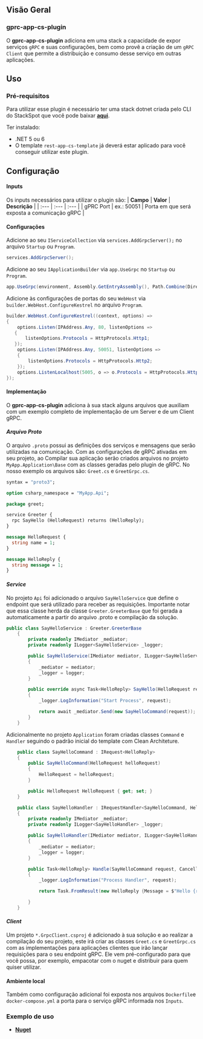 
## **Visão Geral**
### **gprc-app-cs-plugin**

O **gprc-app-cs-plugin** adiciona em uma stack a capacidade de expor serviços `gRPC` e suas configurações, bem como provê a criação de um `gRPC Client` que permite a distribuição e consumo desse serviço em outras aplicações.
## **Uso**

### **Pré-requisitos**
Para utilizar esse plugin é necessário ter uma stack dotnet criada pelo CLI do StackSpot que você pode baixar [**aqui**](https://stackspot.com.br/).

Ter instalado:
- .NET 5 ou 6 
- O template `rest-app-cs-template` já deverá estar aplicado para você conseguir utilizar este plugin.

## **Configuração**

#### **Inputs**

Os inputs necessários para utilizar o plugin são:
| **Campo** | **Valor** | **Descrição** |
| :--- | :--- | :--- |
| gPRC Port | ex.: 50051 |  Porta em que será exposta a comunicação gRPC |

#### **Configurações**
Adicione ao seu `IServiceCollection` via `services.AddGrpcServer();` no arquivo `Startup` ou `Program`. 

```csharp
services.AddGrpcServer();
```

Adicione ao seu `IApplicationBuilder` via `app.UseGrpc` no `Startup` ou `Program`. 

```csharp
app.UseGrpc(environment, Assembly.GetEntryAssembly(), Path.Combine(Directory.GetParent(environment.ContentRootPath).FullName, "Protos"));

```

Adicione às configurações de portas do seu `WebHost` via `builder.WebHost.ConfigureKestrel` no arquivo `Program`. 

```csharp
builder.WebHost.ConfigureKestrel((context, options) =>
{
    options.Listen(IPAddress.Any, 80, listenOptions =>
   {
       listenOptions.Protocols = HttpProtocols.Http1;
   });
    options.Listen(IPAddress.Any, 50051, listenOptions =>
    {
        listenOptions.Protocols = HttpProtocols.Http2;
    });
    options.ListenLocalhost(5005, o => o.Protocols = HttpProtocols.Http2); 
});
```

#### **Implementação**

O **gprc-app-cs-plugin** adiciona à sua stack alguns arquivos que auxiliam com um exemplo completo de implementação de um Server e de um Client gRPC.

#### ***Arquivo Proto***

O arquivo `.proto` possui as definições dos serviços e mensagens que serão utilizadas na comunicação.
Com as configurações de gRPC ativadas em seu projeto, ao Compilar sua aplicação serão criados arquivos no projeto `MyApp.Application\Base` com as classes geradas pelo plugin de gRPC. No nosso exemplo os arquivos são: `Greet.cs` e `GreetGrpc.cs`.

```proto
syntax = "proto3";

option csharp_namespace = "MyApp.Api";

package greet;

service Greeter {
  rpc SayHello (HelloRequest) returns (HelloReply);
}

message HelloRequest {
  string name = 1;
}

message HelloReply {
  string message = 1;
}
```

#### ***Service***

No projeto `Api` foi adicionado o arquivo `SayHelloService` que define o endpoint que será utilizado para receber as requisições.
Importante notar que essa classe herda da classe `Greeter.GreeterBase` que foi gerada a automaticamente a partir do arquivo .proto e compilação da solução.

```csharp
public class SayHelloService : Greeter.GreeterBase
    {
        private readonly IMediator _mediator;
        private readonly ILogger<SayHelloService> _logger;

        public SayHelloService(IMediator mediator, ILogger<SayHelloService> logger)
        {
            _mediator = mediator;
            _logger = logger;
        }

        public override async Task<HelloReply> SayHello(HelloRequest request, ServerCallContext context)
        {
            _logger.LogInformation("Start Process", request);

            return await _mediator.Send(new SayHelloCommand(request));
        }
    }
```

Adicionalmente no projeto `Application` foram criadas classes `Command` e `Handler` seguindo o padrão inicial do template com Clean Architeture.

```csharp
    public class SayHelloCommand : IRequest<HelloReply>
    {
        public SayHelloCommand(HelloRequest helloRequest)
        {
            HelloRequest = helloRequest;
        }

        public HelloRequest HelloRequest { get; set; }
    }
```

```csharp
    public class SayHelloHandler : IRequestHandler<SayHelloCommand, HelloReply>
    {
        private readonly IMediator _mediator;
        private readonly ILogger<SayHelloHandler> _logger;

        public SayHelloHandler(IMediator mediator, ILogger<SayHelloHandler> logger)
        {
            _mediator = mediator;
            _logger = logger;
        }

        public Task<HelloReply> Handle(SayHelloCommand request, CancellationToken cancellationToken)
        {
            _logger.LogInformation("Process Handler", request);

            return Task.FromResult(new HelloReply {Message = $"Hello {request.HelloRequest.Name }!"});

        }
    }
```

#### ***Client***

Um projeto `*.GrpcClient.csproj` é adicionado à sua solução e ao realizar a compilação do seu projeto, este irá criar as classes `Greet.cs` e `GreetGrpc.cs` com as implementações para aplicações clientes que irão lançar requisições para o seu endpoint gRPC.
Ele vem pré-configurado para que você possa, por exemplo, empacotar com o nuget e distribuir para quem quiser utilizar.

#### **Ambiente local**

Também como configuração adicional foi exposta nos arquivos `Dockerfile`e `docker-compose.yml` a porta para o serviço gRPC informada nos `Inputs`.


### **Exemplo de uso**
- [**Nuget**](https://www.nuget.org/packages/StackSpot.Grpc/)
